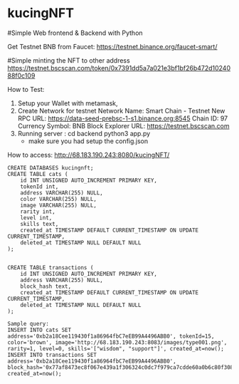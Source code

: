 # kucingNFT

#Simple Web frontend & Backend with Python

Get Testnet BNB from Faucet: https://testnet.binance.org/faucet-smart/


#Simple minting the NFT to other address
https://testnet.bscscan.com/token/0x7391dd5a7a021e3bf1bf26b472d1024088f0c109


How to Test:
1. Setup your Wallet with metamask,
2. Create Network for testnet
    Network Name: Smart Chain - Testnet
    New RPC URL: https://data-seed-prebsc-1-s1.binance.org:8545
    Chain ID: 97
    Currency Symbol: BNB
    Block Explorer URL: https://testnet.bscscan.com
3. Running server :
   cd backend
   python3 app.py
   - make sure you had setup the config.json


How to access: http://68.183.190.243:8080/kucingNFT/

```
CREATE DATABASES kucingnft;
CREATE TABLE cats (
    id INT UNSIGNED AUTO_INCREMENT PRIMARY KEY,
    tokenId int,
    address VARCHAR(255) NULL,
    color VARCHAR(255) NULL,
    image VARCHAR(255) NULL,
    rarity int,
    level int,
    skills text,
    created_at TIMESTAMP DEFAULT CURRENT_TIMESTAMP ON UPDATE CURRENT_TIMESTAMP,
    deleted_at TIMESTAMP NULL DEFAULT NULL
);


CREATE TABLE transactions (
    id INT UNSIGNED AUTO_INCREMENT PRIMARY KEY,
    address VARCHAR(255) NULL,
    block_hash text,
    created_at TIMESTAMP DEFAULT CURRENT_TIMESTAMP ON UPDATE CURRENT_TIMESTAMP,
    deleted_at TIMESTAMP NULL DEFAULT NULL
);

Sample query:
INSERT INTO cats SET address='0xb2a18Cee119430f1a86964fbC7eEB99A4496ABB0', tokenId=15, color='brown', image='http://68.183.190.243:8083/images/type001.png', rarity=1, level=0, skills='["wisdom", "support"]', created_at=now();
INSERT INTO transactions SET address='0xb2a18Cee119430f1a86964fbC7eEB99A4496ABB0', block_hash='0x77af8473ec8f067e439a1f306324c0dc7f979ca7cdde60a0b6c80f3082eb4603', created_at=now();
```